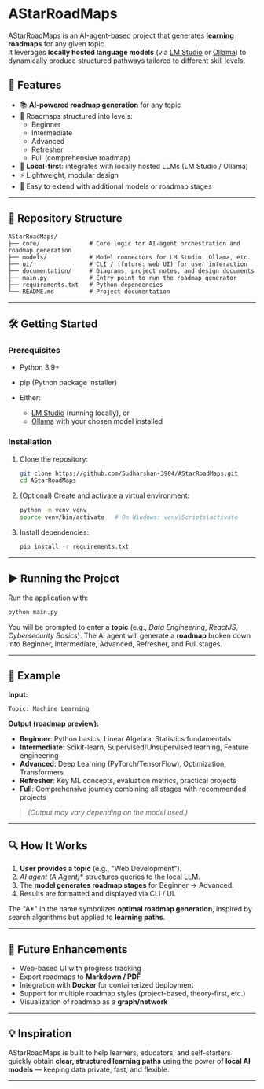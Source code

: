 # AStarRoadMaps

AStarRoadMaps is an AI-agent-based project that generates **learning roadmaps** for any given topic.  
It leverages **locally hosted language models** (via [LM Studio](https://lmstudio.ai/) or [Ollama](https://ollama.ai/)) to dynamically produce structured pathways tailored to different skill levels.

## 🚀 Features

- 📚 **AI-powered roadmap generation** for any topic
- 🎯 Roadmaps structured into levels:
  - Beginner
  - Intermediate
  - Advanced
  - Refresher
  - Full (comprehensive roadmap)
- 🔗 **Local-first**: integrates with locally hosted LLMs (LM Studio / Ollama)
- ⚡ Lightweight, modular design
- 📝 Easy to extend with additional models or roadmap stages

---

## 📂 Repository Structure

```text
AStarRoadMaps/
├── core/              # Core logic for AI-agent orchestration and roadmap generation
├── models/            # Model connectors for LM Studio, Ollama, etc.
├── ui/                # CLI / (future: web UI) for user interaction
├── documentation/     # Diagrams, project notes, and design documents
├── main.py            # Entry point to run the roadmap generator
├── requirements.txt   # Python dependencies
└── README.md          # Project documentation
```

---

## 🛠️ Getting Started

### Prerequisites

- Python 3.9+
- pip (Python package installer)
- Either:

  - [LM Studio](https://lmstudio.ai/) (running locally), or
  - [Ollama](https://ollama.ai/) with your chosen model installed

### Installation

1. Clone the repository:

   ```bash
   git clone https://github.com/Sudharshan-3904/AStarRoadMaps.git
   cd AStarRoadMaps
   ```

2. (Optional) Create and activate a virtual environment:

   ```bash
   python -m venv venv
   source venv/bin/activate   # On Windows: venv\Scripts\activate
   ```

3. Install dependencies:

   ```bash
   pip install -r requirements.txt
   ```

---

## ▶️ Running the Project

Run the application with:

```bash
python main.py
```

You will be prompted to enter a **topic** (e.g., *Data Engineering*, *ReactJS*, *Cybersecurity Basics*).
The AI agent will generate a **roadmap** broken down into Beginner, Intermediate, Advanced, Refresher, and Full stages.

---

## 📖 Example

**Input:**

```input
Topic: Machine Learning
```

**Output (roadmap preview):**

- **Beginner**: Python basics, Linear Algebra, Statistics fundamentals
- **Intermediate**: Scikit-learn, Supervised/Unsupervised learning, Feature engineering
- **Advanced**: Deep Learning (PyTorch/TensorFlow), Optimization, Transformers
- **Refresher**: Key ML concepts, evaluation metrics, practical projects
- **Full**: Comprehensive journey combining all stages with recommended projects

> *(Output may vary depending on the model used.)*

---

## 🔍 How It Works

1. **User provides a topic** (e.g., "Web Development").
2. **AI agent (A* Agent)** structures queries to the local LLM.
3. The **model generates roadmap stages** for Beginner → Advanced.
4. Results are formatted and displayed via CLI / UI.

The "A*" in the name symbolizes **optimal roadmap generation**, inspired by search algorithms but applied to **learning paths**.

---

## 🧩 Future Enhancements

- Web-based UI with progress tracking
- Export roadmaps to **Markdown / PDF**
- Integration with **Docker** for containerized deployment
- Support for multiple roadmap styles (project-based, theory-first, etc.)
- Visualization of roadmap as a **graph/network**

---

## 💡 Inspiration

AStarRoadMaps is built to help learners, educators, and self-starters quickly obtain **clear, structured learning paths** using the power of **local AI models** — keeping data private, fast, and flexible.

---
